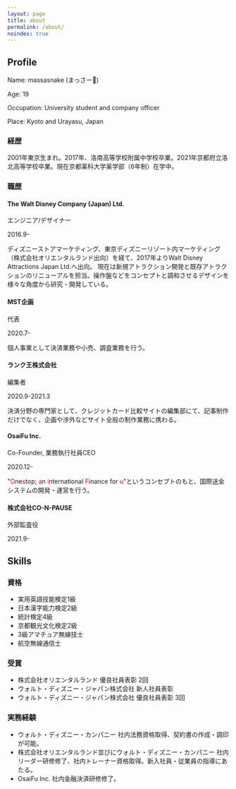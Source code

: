```yaml
---
layout: page
title: about
permalink: /about/
noindex: true
---
```


## Profile

Name: massasnake (まっさー🐍)

Age: 19

Occupation: University student and company officer

Place: Kyoto and Urayasu, Japan



### 経歴

2001年東京生まれ。2017年、洛南高等学校附属中学校卒業。2021年京都府立洛北高等学校卒業。現在京都薬科大学薬学部（6年制）在学中。

### 職歴

#### The Walt Disney Company (Japan) Ltd.

エンジニア/デザイナー

2016.9-

ディズニーストアマーケティング、東京ディズニーリゾート内マーケティング（株式会社オリエンタルランド出向）を経て、2017年よりWalt Disney Attractions Japan Ltd.へ出向。
現在は新規アトラクション開発と既存アトラクションのリニューアルを担当。操作盤などをコンセプトと調和させるデザインを様々な角度から研究・開発している。


#### MST企画

代表

2020.7-

個人事業として決済業務や小売、調査業務を行う。

#### ランク王株式会社

編集者

2020.9-2021.3

決済分野の専門家として、クレジットカード比較サイトの編集部にて、記事制作だけでなく、企画や渉外などサイト全般の制作業務に携わる。


#### OsaiFu Inc.

Co-Founder, 業務執行社員CEO

2020.12-

"<span style="color: red; ">O</span>ne<span style="color: red; ">s</span>top; <span style="color: red; ">a</span>n <span style="color: red; ">i</span>nternational <span style="color: red; ">F</span>inance for <span style="color: red; ">u</span>"というコンセプトのもと、国際送金システムの開発・運営を行う。

#### 株式会社CO-N-PAUSE

外部監査役

2021.9-

## Skills

### 資格

- 実用英語技能検定1級
- 日本漢字能力検定2級
- 統計検定4級
- 京都観光文化検定2級
- 3級アマチュア無線技士
- 航空無線通信士

### 受賞

- 株式会社オリエンタルランド 優良社員表彰 2回
- ウォルト・ディズニー・ジャパン株式会社 新人社員表彰
- ウォルト・ディズニー・ジャパン株式会社 優良社員表彰 3回

### 実務経験

- ウォルト・ディズニー・カンパニー 社内法務資格取得、契約書の作成・調印が可能。
- 株式会社オリエンタルランド並びにウォルト・ディズニー・カンパニー 社内リーダー研修修了、社内トレーナー資格取得。新入社員・従業員の指導にあたる。
- OsaiFu Inc. 社内金融決済研修修了。
